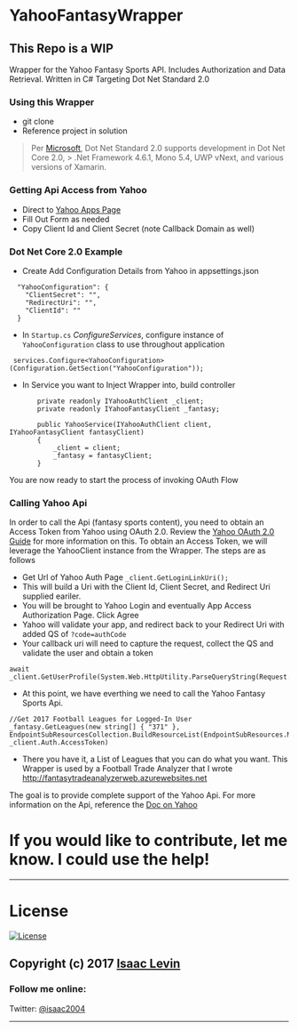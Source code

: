 # YahooFantasyWrapper
## This Repo is a WIP
Wrapper for the Yahoo Fantasy Sports API. Includes Authorization and Data Retrieval. Written in C# Targeting Dot Net Standard 2.0




### Using this Wrapper
- git clone
- Reference project in solution

> Per [Microsoft](https://docs.microsoft.com/dotnet/standard/net-standard), Dot Net Standard 2.0 supports development in Dot Net Core 2.0, > .Net Framework 4.6.1, Mono 5.4, UWP vNext, and various versions of Xamarin. 

### Getting Api Access from Yahoo
- Direct to [Yahoo Apps Page](https://developer.yahoo.com/apps/)
- Fill Out Form as needed
- Copy Client Id and Client Secret (note Callback Domain as well)

### Dot Net Core 2.0 Example
- Create Add Configuration Details from Yahoo in appsettings.json
````
  "YahooConfiguration": {
    "ClientSecret": "",
    "RedirectUri": "",
    "ClientId": ""
  }  
````
- In `Startup.cs` *ConfigureServices*, configure instance of `YahooConfiguration` class to use throughout application

````
 services.Configure<YahooConfiguration>(Configuration.GetSection("YahooConfiguration"));
 ````
 
 - In Service you want to Inject Wrapper into, build controller
 
 ````
        private readonly IYahooAuthClient _client;
        private readonly IYahooFantasyClient _fantasy;

        public YahooService(IYahooAuthClient client, IYahooFantasyClient fantasyClient)
        {
            _client = client;
            _fantasy = fantasyClient;
        }
 ````
 
 You are now ready to start the process of invoking OAuth Flow
 
 ### Calling Yahoo Api
 
 In order to call the Api (fantasy sports content), you need to obtain an Access Token from Yahoo using OAuth 2.0. Review the [Yahoo OAuth 2.0 Guide](https://developer.yahoo.com/oauth2/guide/) for more information on this. To obtain an Access Token, we will leverage the YahooClient instance from the Wrapper. The steps are as follows
 
 - Get Url of Yahoo Auth Page
 `_client.GetLoginLinkUri();`
 - This will build a Uri with the Client Id, Client Secret, and Redirect Uri supplied eariler.
 - You will be brought to Yahoo Login and eventually App Access Authorization Page. Click Agree
 - Yahoo will validate your app, and redirect back to your Redirect Uri with added QS of `?code=authCode`
 - Your callback uri will need to capture the request, collect the QS and validate the user and obtain a token
 
 ````
 await _client.GetUserProfile(System.Web.HttpUtility.ParseQueryString(Request.QueryString.Value));
 ````
 - At this point, we have everthing we need to call the Yahoo Fantasy Sports Api. 
 ````
 //Get 2017 Football Leagues for Logged-In User
_fantasy.GetLeagues(new string[] { "371" }, EndpointSubResourcesCollection.BuildResourceList(EndpointSubResources.MetaData), _client.Auth.AccessToken)
 ````
 - There you have it, a List of Leagues that you can do what you want. This Wrapper is used by a Football Trade Analyzer that I wrote
 http://fantasytradeanalyzerweb.azurewebsites.net
 
 
 The goal is to provide complete support of the Yahoo Api. For more information on the Api, reference the [Doc on Yahoo](https://developer.yahoo.com/fantasysports/guide/)
 
 # If you would like to contribute, let me know. I could use the help!
 
 ----

# License

[![License](https://img.shields.io/badge/License-Apache%202.0-blue.svg)](https://opensource.org/licenses/Apache-2.0)

Copyright (c) 2017 [Isaac Levin](https://github.com/isaac2004)
----
 
 ### Follow me online:

Twitter: [@isaac2004](http://twitter.com/isaac2004)

----
 
 
